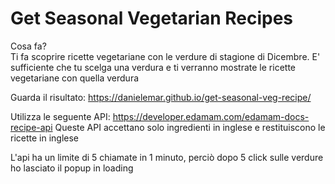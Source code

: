 # Get Seasonal Vegetarian Recipes

Cosa fa?  
Ti fa scoprire ricette vegetariane con le verdure di stagione di Dicembre.
E' sufficiente che tu scelga una verdura e ti verranno mostrate le ricette vegetariane con quella verdura  

Guarda il risultato: https://danielemar.github.io/get-seasonal-veg-recipe/

Utilizza le seguente API: https://developer.edamam.com/edamam-docs-recipe-api
Queste API accettano solo ingredienti in inglese e restituiscono le ricette in inglese

L'api ha un limite di 5 chiamate in 1 minuto, perciò dopo 5 click sulle verdure ho lasciato il popup in loading
